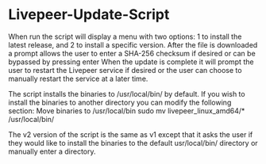 # Livepeer-Update-Script

When run the script will display a menu with two options: 1 to install the latest release, and 2 to install a specific version.
After the file is downloaded a prompt allows the user to enter a SHA-256 checksum if desired or can be bypassed by pressing enter
When the update is complete it will prompt the user to restart the Livepeer service if desired or the user can choose to manually restart the service at a later time.

The script installs the binaries to /usr/local/bin/ by default. If you wish to install the binaries to another directory you can modify the following section:
Move binaries to /usr/local/bin
sudo mv livepeer_linux_amd64/* /usr/local/bin/

The v2 version of the script is the same as v1 except that it asks the user if they would like to install the binaries to the default usr/local/bin/ directory or manually enter a directory. 

